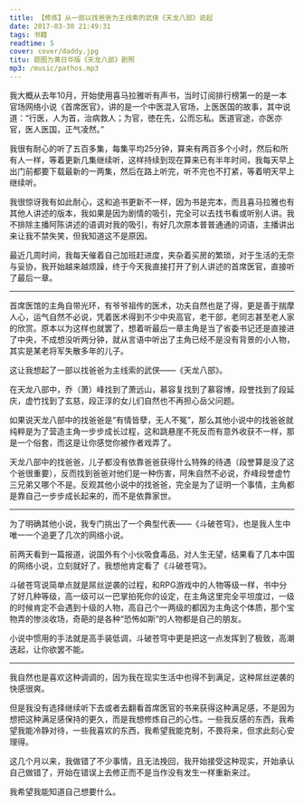```yaml
---
title: 【修炼】从一部以找爸爸为主线索的武侠《天龙八部》说起
date: 2017-03-30 21:49:31
tags: 书籍
readtime: 5
cover: cover/daddy.jpg
titu: 题图为黄日华版《天龙八部》剧照
mp3: /music/pathos.mp3
---
```

我大概从去年10月，开始使用喜马拉雅听有声书，当时订阅排行榜第一的是一本官场网络小说《首席医官》，讲的是一个中医混入官场，上医医国的故事，其中说道：“行医，人为首，治病救人；为官，徳在先，公而忘私。医道官途，亦医亦官，医人医国，正气凌然。”

我很有耐心的听了五百多集，每集平均25分钟，算来有两百多个小时，然后和所有人一样，等着更新几集继续听，这样持续到现在算来已有半年时间，我每天早上出门前都要下载最新的一两集，然后在路上听完，听不完也不打紧，等着明天早上继续听。

我很惊讶我有如此耐心，这和追书更新不一样，因为书是完本，而且喜马拉雅也有其他人讲述的版本，我如果是因为剧情的吸引，完全可以去找书看或听别人讲。我不排除主播阿陈讲述的语调对我的吸引，有好几次原本普普通通的词语，主播讲出来让我不禁失笑，但我知道这不是原因。

最近几周时间，我每天催着自己加班赶进度，夹杂着买房的繁琐，对于生活的无奈与妥协，我开始越来越烦躁，终于今天我直接打开了别人讲述的首席医官，直接听了最后一章。

---

首席医馆的主角自带光环，有爷爷祖传的医术，功夫自然也是了得，更是善于揣摩人心，运气自然不必说，凭着医术得到不少中央高官，老干部，老同志甚至老人家的欣赏。原本以为这样也就罢了，想着听最后一章主角是当了省委书记还是直接进了中央，不成想没听两分钟，就从言语中听出了主角已经不是没有背景的小人物，其实是某老将军失散多年的儿子。

这让我想起了一部以找爸爸为主线索的武侠——《天龙八部》。

在天龙八部中，乔（萧）峰找到了萧远山，慕容复找到了慕容博，段誉找到了段延庆，虚竹找到了玄慈，段正淳的女儿们自然也不再担心岳父问题。

如果说天龙八部中的找爸爸是“有情皆孽，无人不冤”，那么其他小说中的找爸爸就纯粹是为了营造主角一步步成长过程，这和跳悬崖不死反而有意外收获不一样，那是一个俗套，而这是让你感觉你被作者戏弄了。

天龙八部中的找爸爸，儿子都没有依靠爸爸获得什么特殊的待遇（段誉算是没了这个爸很重要），反而找到爸爸对他们是一种伤害，阿朱自然不必说，乔峰段誉虚竹三兄弟又哪个不是。反观其他小说中的找爸爸，完全是为了证明一个事情，主角都是靠自己一步步成长起来的，而不是依靠家世。

---

为了明确其他小说，我专门挑出了一个典型代表——《斗破苍穹》，也是我人生中唯一一个追更了几次的网络小说。

前两天看到一篇报道，说国外有个小伙吸食毒品，对人生无望，结果看了几本中国的网络小说，立刻就好了，我想他肯定看了《斗破苍穹》。

斗破苍穹说简单点就是屌丝逆袭的过程，和RPG游戏中的人物等级一样，书中分了好几种等级，高一级可以一巴掌拍死你的设定，在主角这里完全平坦度过，一级的时候肯定不会遇到十级的人物，高自己个一两级的都因为主角这个体质，那个宝物弄的惨淡收场，奇葩的是各种“恐怖如斯”的人物都是自己的朋友。

小说中惯用的手法就是高手装低调，斗破苍穹中更是把这一点发挥到了极致，高潮迭起，让你欲罢不能。

---

我自然也是喜欢这种调调的，因为我在现实生活中也得不到满足，这种屌丝逆袭的快感很爽。

但是我没有选择继续听下去或者去翻看首席医官的书来获得这种满足感，不是因为想把这种满足感保持的更久，而是我想修炼自己的心性。一些我反感的东西，我希望我能冷静对待，一些我喜欢的东西，我希望我能克制，不畏将来，但求此刻心安理得。

这几个月以来，我做错了不少事情，且无法挽回，我开始接受这种现实，开始承认自己做错了，开始在错误上去修正而不是当作没有发生一样重新来过。

我希望我能知道自己想要什么。